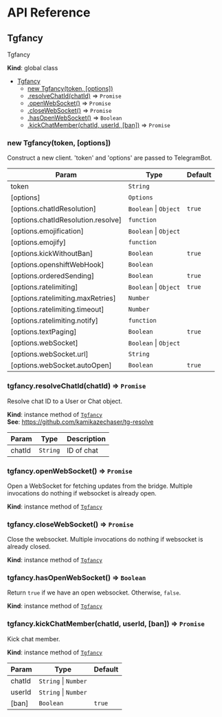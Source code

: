 # API Reference

<a name="Tgfancy"></a>

## Tgfancy
Tgfancy

**Kind**: global class  

* [Tgfancy](#Tgfancy)
    * [new Tgfancy(token, [options])](#new_Tgfancy_new)
    * [.resolveChatId(chatId)](#Tgfancy+resolveChatId) ⇒ <code>Promise</code>
    * [.openWebSocket()](#Tgfancy+openWebSocket) ⇒ <code>Promise</code>
    * [.closeWebSocket()](#Tgfancy+closeWebSocket) ⇒ <code>Promise</code>
    * [.hasOpenWebSocket()](#Tgfancy+hasOpenWebSocket) ⇒ <code>Boolean</code>
    * [.kickChatMember(chatId, userId, [ban])](#Tgfancy+kickChatMember) ⇒ <code>Promise</code>

<a name="new_Tgfancy_new"></a>

### new Tgfancy(token, [options])
Construct a new client.
'token' and 'options' are passed to TelegramBot.


| Param | Type | Default |
| --- | --- | --- |
| token | <code>String</code> |  | 
| [options] | <code>Options</code> |  | 
| [options.chatIdResolution] | <code>Boolean</code> &#124; <code>Object</code> | <code>true</code> | 
| [options.chatIdResolution.resolve] | <code>function</code> |  | 
| [options.emojification] | <code>Boolean</code> &#124; <code>Object</code> |  | 
| [options.emojify] | <code>function</code> |  | 
| [options.kickWithoutBan] | <code>Boolean</code> | <code>true</code> | 
| [options.openshiftWebHook] | <code>Boolean</code> |  | 
| [options.orderedSending] | <code>Boolean</code> | <code>true</code> | 
| [options.ratelimiting] | <code>Boolean</code> &#124; <code>Object</code> | <code>true</code> | 
| [options.ratelimiting.maxRetries] | <code>Number</code> |  | 
| [options.ratelimiting.timeout] | <code>Number</code> |  | 
| [options.ratelimiting.notify] | <code>function</code> |  | 
| [options.textPaging] | <code>Boolean</code> | <code>true</code> | 
| [options.webSocket] | <code>Boolean</code> &#124; <code>Object</code> |  | 
| [options.webSocket.url] | <code>String</code> |  | 
| [options.webSocket.autoOpen] | <code>Boolean</code> | <code>true</code> | 

<a name="Tgfancy+resolveChatId"></a>

### tgfancy.resolveChatId(chatId) ⇒ <code>Promise</code>
Resolve chat ID to a User or Chat object.

**Kind**: instance method of <code>[Tgfancy](#Tgfancy)</code>  
**See**: https://github.com/kamikazechaser/tg-resolve  

| Param | Type | Description |
| --- | --- | --- |
| chatId | <code>String</code> | ID of chat |

<a name="Tgfancy+openWebSocket"></a>

### tgfancy.openWebSocket() ⇒ <code>Promise</code>
Open a WebSocket for fetching updates from the bridge.
Multiple invocations do nothing if websocket is already open.

**Kind**: instance method of <code>[Tgfancy](#Tgfancy)</code>  
<a name="Tgfancy+closeWebSocket"></a>

### tgfancy.closeWebSocket() ⇒ <code>Promise</code>
Close the websocket.
Multiple invocations do nothing if websocket is already closed.

**Kind**: instance method of <code>[Tgfancy](#Tgfancy)</code>  
<a name="Tgfancy+hasOpenWebSocket"></a>

### tgfancy.hasOpenWebSocket() ⇒ <code>Boolean</code>
Return `true` if we have an open websocket. Otherwise, `false`.

**Kind**: instance method of <code>[Tgfancy](#Tgfancy)</code>  
<a name="Tgfancy+kickChatMember"></a>

### tgfancy.kickChatMember(chatId, userId, [ban]) ⇒ <code>Promise</code>
Kick chat member.

**Kind**: instance method of <code>[Tgfancy](#Tgfancy)</code>  

| Param | Type | Default |
| --- | --- | --- |
| chatId | <code>String</code> &#124; <code>Number</code> |  | 
| userId | <code>String</code> &#124; <code>Number</code> |  | 
| [ban] | <code>Boolean</code> | <code>true</code> | 

